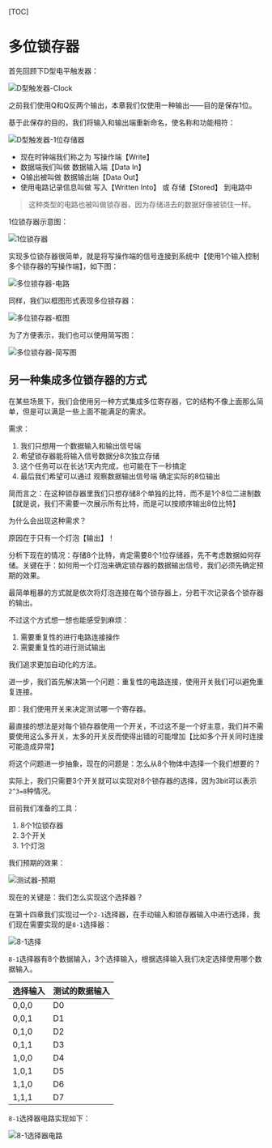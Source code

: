 [TOC]

# 多位锁存器
首先回顾下D型电平触发器：

![D型触发器-Clock](https://pic.imgdb.cn/item/618ca3742ab3f51d91539257.jpg)

之前我们使用Q和Q反两个输出，本章我们仅使用一种输出——目的是保存1位。

基于此保存的目的，我们将输入和输出端重新命名，使名称和功能相符：

![D型触发器-1位存储器](https://pic.imgdb.cn/item/61ebf88c2ab3f51d911f0a0b.jpg)

- 现在时钟端我们称之为 写操作端【Write】
- 数据端我们叫做 数据输入端【Data In】
- Q输出被叫做 数据输出端【Data Out】
- 使用电路记录信息叫做 写入【Written Into】 或 存储【Stored】 到电路中

> 这种类型的电路也被叫做锁存器，因为存储进去的数据好像被锁住一样。

1位锁存器示意图：

![1位锁存器](https://pic.imgdb.cn/item/61ebfa372ab3f51d9120cfb4.jpg)

实现多位锁存器很简单，就是将写操作端的信号连接到系统中【使用1个输入控制多个锁存器的写操作端】，如下图：

![多位锁存器-电路](https://pic.imgdb.cn/item/61ebfb502ab3f51d912211ae.jpg![img.png](img.png))

同样，我们以框图形式表现多位锁存器：

![多位锁存器-框图](https://pic.imgdb.cn/item/61ebfb782ab3f51d91223a28.jpg)

为了方便表示，我们也可以使用简写图：

![多位锁存器-简写图](https://pic.imgdb.cn/item/61ebfbfb2ab3f51d9122c480.jpg)

## 另一种集成多位锁存器的方式
在某些场景下，我们会使用另一种方式集成多位寄存器，它的结构不像上面那么简单，但是可以满足一些上面不能满足的需求。

需求：
1. 我们只想用一个数据输入和输出信号端
2. 希望锁存器能将输入信号数据分8次独立存储
3. 这个任务可以在长达1天内完成，也可能在下一秒搞定
4. 最后我们希望可以通过 观察数据输出信号端 确定实际的8位输出

简而言之：在这种锁存器里我们只想存储8个单独的比特，而不是1个8位二进制数【就是说，我们不需要一次展示所有比特，而是可以按顺序输出8位比特】

为什么会出现这种需求？

原因在于只有一个灯泡【输出】！

分析下现在的情况：存储8个比特，肯定需要8个1位存储器，先不考虑数据如何存储。关键在于：如何用一个灯泡来确定锁存器的数据输出信号，我们必须先确定预期的效果。

最简单粗暴的方式就是依次将灯泡连接在每个锁存器上，分若干次记录各个锁存器的输出。

不过这个方式想一想也能感受到麻烦：
1. 需要重复性的进行电路连接操作
2. 需要重复性的进行测试输出

我们追求更加自动化的方法。

进一步，我们首先解决第一个问题：重复性的电路连接，使用开关我们可以避免重复连接。

即：我们使用开关来决定测试哪一个寄存器。

最直接的想法是对每个锁存器使用一个开关，不过这不是一个好主意，我们并不需要使用这么多开关，太多的开关反而使得出错的可能增加【比如多个开关同时连接可能造成异常】

将这个问题进一步抽象，现在的问题是：怎么从8个物体中选择一个我们想要的？

实际上，我们只需要3个开关就可以实现对8个锁存器的选择，因为3bit可以表示`2^3=8`种情况。

目前我们准备的工具：
1. 8个1位锁存器
2. 3个开关
3. 1个灯泡

我们预期的效果：

![测试器-预期](https://pic.imgdb.cn/item/61ed4f732ab3f51d9152d2f5.jpg)

现在的关键是：我们怎么实现这个选择器？

在第十四章我们实现过一个`2-1`选择器，在手动输入和锁存器输入中进行选择，我们现在需要实现的是`8-1`选择器：

![8-1选择](https://pic.imgdb.cn/item/61edf8dd2ab3f51d91dc87ff.jpg)

`8-1`选择器有8个数据输入，3个选择输入，根据选择输入我们决定选择使用哪个数据输入。

| 选择输入       | 测试的数据输入 | 
|------------|---------|
| 0,0,0      | D0      | 
| 0,0,1 | D1 |
| 0,1,0 | D2 |
| 0,1,1 | D3 |
| 1,0,0 | D4 |
| 1,0,1 | D5 |
| 1,1,0 | D6 |
| 1,1,1 | D7 |

`8-1`选择器电路实现如下：

![`8-1`选择器电路](https://pic.imgdb.cn/item/61edfa832ab3f51d91dd9ed9.jpg)